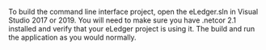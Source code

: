 To build the command line interface project, open the eLedger.sln in Visual Studio 2017 or 2019. You will need to make sure you have .netcor 2.1 installed
and verify that your eLedger project is using it. The build and run the application as you would normally.